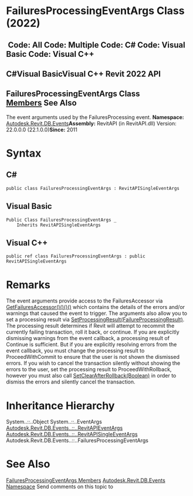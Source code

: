# FailuresProcessingEventArgs Class (2022)

﻿
 Code: All Code: Multiple Code: C# Code: Visual Basic Code: Visual C++   
---  
C#Visual BasicVisual C++
Revit 2022 API  
---  
FailuresProcessingEventArgs Class  
[Members](e8ccb1e0-0352-b3ea-a868-a0f400dd4a1d.md "FailuresProcessingEventArgs Members") See Also  
---  
The event arguments used by the FailuresProcessing event. 
**Namespace:** [Autodesk.Revit.DB.Events](b86712d6-83b3-e044-8016-f9881ecd3800.md "Autodesk.Revit.DB.Events Namespace")**Assembly:** RevitAPI (in RevitAPI.dll) Version: 22.0.0.0 (22.1.0.0)**Since:** 2011 
# Syntax
C#  
---  
```text
public class FailuresProcessingEventArgs : RevitAPISingleEventArgs
```
  
Visual Basic  
---  
```text
Public Class FailuresProcessingEventArgs _
	Inherits RevitAPISingleEventArgs
```
  
Visual C++  
---  
```text
public ref class FailuresProcessingEventArgs : public RevitAPISingleEventArgs
```
  
# Remarks
The event arguments provide access to the FailuresAccessor via [GetFailuresAccessor()()()()](a47a6c09-80c9-8748-47e0-4142f149b8c6.md "GetFailuresAccessor Method") which contains the details of the errors and/or warnings that caused the event to trigger. 
The arguments also allow you to set a processing result via [SetProcessingResult(FailureProcessingResult)](8c50ec1e-1709-1d01-994a-079a05ed6fcb.md "SetProcessingResult Method"). The processing result determines if Revit will attempt to recommit the currently failing transaction, roll it back, or continue. If you are explicitly dismissing warnings from the event callback, a processing result of Continue is sufficient. But if you are explicitly resolving errors from the event callback, you must change the processing result to ProceedWithCommit to ensure that the user is not shown the dismissed errors. If you wish to cancel the transaction silently without showing the errors to the user, set the processing result to ProceedWithRollback, however you must also call [SetClearAfterRollback(Boolean)](bebe6efd-b05f-7a0b-4cc3-609ec35be42c.md "SetClearAfterRollback Method") in order to dismiss the errors and silently cancel the transaction.
# Inheritance Hierarchy
System..::..Object System..::..EventArgs [Autodesk.Revit.DB.Events..::..RevitAPIEventArgs](7c98499c-e345-cfda-ef89-48eccd3c9992.md "RevitAPIEventArgs Class") [Autodesk.Revit.DB.Events..::..RevitAPISingleEventArgs](446fa3c6-4f35-47f4-e8c2-e5235c321836.md "RevitAPISingleEventArgs Class") Autodesk.Revit.DB.Events..::..FailuresProcessingEventArgs
# See Also
[FailuresProcessingEventArgs Members](e8ccb1e0-0352-b3ea-a868-a0f400dd4a1d.md "FailuresProcessingEventArgs Members")
[Autodesk.Revit.DB.Events Namespace](b86712d6-83b3-e044-8016-f9881ecd3800.md "Autodesk.Revit.DB.Events Namespace")
Send comments on this topic to 